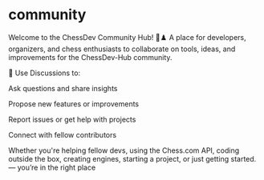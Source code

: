 # community
Welcome to the ChessDev Community Hub! 🧠♟️
A place for developers, organizers, and chess enthusiasts to collaborate 
on tools, ideas, and improvements for the ChessDev-Hub community.

💬 Use Discussions to:

Ask questions and share insights

Propose new features or improvements

Report issues or get help with projects

Connect with fellow contributors

Whether you're helping fellow devs, using the Chess.com API, coding outside the box, 
creating engines, starting a project, or just getting started. — you’re in the right place
